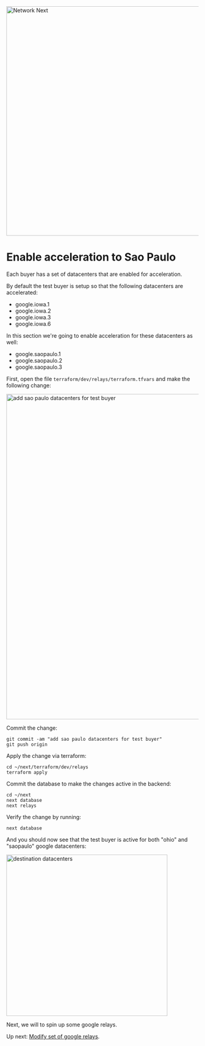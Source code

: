 <img src="https://static.wixstatic.com/media/799fd4_0512b6edaeea4017a35613b4c0e9fc0b~mv2.jpg/v1/fill/w_1200,h_140,al_c,q_80,usm_0.66_1.00_0.01/networknext_logo_colour_black_RGB_tightc.jpg" alt="Network Next" width="600"/>

<br>

# Enable acceleration to Sao Paulo

Each buyer has a set of datacenters that are enabled for acceleration.

By default the test buyer is setup so that the following datacenters are accelerated:

* google.iowa.1
* google.iowa.2
* google.iowa.3
* google.iowa.6

In this section we're going to enable acceleration for these datacenters as well:

* google.saopaulo.1
* google.saopaulo.2
* google.saopaulo.3

First, open the file `terraform/dev/relays/terraform.tfvars` and make the following change:

<img width="851" alt="add sao paulo datacenters for test buyer" src="https://github.com/user-attachments/assets/83634f32-4b90-42d9-ab00-5db3cbc18874" />

Commit the change:

```console
git commit -am "add sao paulo datacenters for test buyer"
git push origin
```

Apply the change via terraform:

```console
cd ~/next/terraform/dev/relays
terraform apply
```

Commit the database to make the changes active in the backend:

```console
cd ~/next
next database
next relays
```

Verify the change by running:

```console
next database
```

And you should now see that the test buyer is active for both "ohio" and "saopaulo" google datacenters:

<img width="422" alt="destination datacenters" src="https://github.com/user-attachments/assets/b85f883f-84e9-4a86-8c56-349716661c9f" />

Next, we will to spin up some google relays.

Up next: [Modify set of google relays](modify_set_of_google_relays.md).

